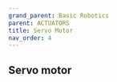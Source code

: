 ```yaml
---
grand_parent: Basic Robotics
parent: ACTUATORS
title: Servo Motor
nav_order: 4
---
```


## Servo motor

